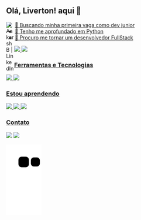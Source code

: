 ## Olá, <a target="_blank">Liverton</a>! aqui 👊

<a href="https://linkedin.com/in/liverton-abreu-a1a883243/" target="_blank"><img align="left" alt="Aakarsh B | LinkedIn" width="22px" src="https://github.com/Liverton/trying-repos/blob/master/linkedin.svg" />

- 🔭 Buscando minha primeira vaga como dev junior
- 🌱 Tenho me aprofundado em Python
- 👯 Procuro me tornar um desenvolvedor FullStack

<div>
<a href="https://github.com/Liverton">
<img height="180em" src="https://github-readme-stats.vercel.app/api/top-langs/?username=Liverton&layout=compact&langs_count=7&theme=dracula"/>
<img height="180em" src="https://github-readme-stats.vercel.app/api?username=Liverton-aqui&show_icons=true&theme=dracula&include_all_commits=true&count_private=true"/>
</div>

### Ferramentas e Tecnologias

<div>            
            <img src="https://cdn.jsdelivr.net/gh/devicons/devicon/icons/python/python-original.svg" />
            <img src="https://cdn.jsdelivr.net/gh/devicons/devicon/icons/flask/flask-original.svg" />
</div>            
                                                           
### Estou aprendendo
          
<div>            
            <img src="https://cdn.jsdelivr.net/gh/devicons/devicon/icons/html5/html5-original.svg" />
            <img src="https://cdn.jsdelivr.net/gh/devicons/devicon/icons/bootstrap/bootstrap-original.svg" />
            <img src="https://cdn.jsdelivr.net/gh/devicons/devicon/icons/css3/css3-original.svg" />
</div> 
            
### Contato

<div>
            <a href="https://www.linkedin.com/in/liverton-abreu-a1a883243/" target="_blank"><img src="https://img.shields.io/badge/-LinkedIn-%230077B5?style=for-the-badge&logo=linkedin&logoColor=white" target="_blank"></a> 
            <a href="https://www.instagram.com/livertafonso/" target="_blank"><img src="https://img.shields.io/badge/-Instagram-%23E4405F?style=for-the-badge&logo=instagram&logoColor=white" target="_blank"></a>


![Snake animation](https://github.com/Liverton/Liverton/blob/output/github-contribution-grid-snake.svg)
            
</div>
            
           
